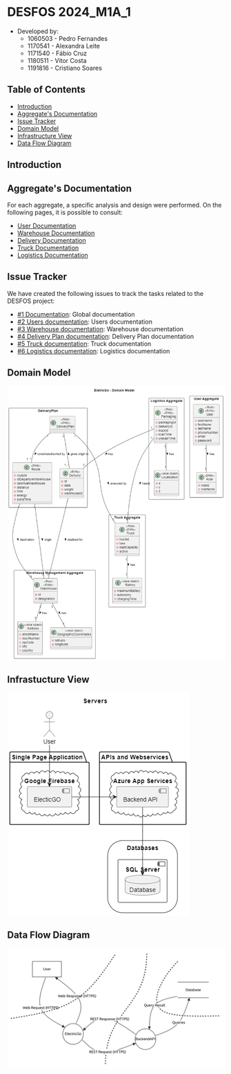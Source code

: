 # DESFOS 2024_M1A_1

- Developed by:
  - 1060503 - Pedro Fernandes
  - 1170541 - Alexandra Leite
  - 1171540 - Fábio Cruz
  - 1180511 - Vitor Costa
  - 1191816 - Cristiano Soares

## Table of Contents

- [Introduction](#introduction)
- [Aggregate's Documentation](#aggregate-documentatio)
- [Issue Tracker](#issue-tracker)
- [Domain Model](#domain-model)
- [Infrastructure View](#infrastructure-view)
- [Data Flow Diagram](#data-flow-diagram)

## Introduction

## Aggregate's Documentation

For each aggregate, a specific analysis and design were performed. On the following pages, it is possible to consult:

- [User Documentation](user/README_User.md)
- [Warehouse Documentation](warehouse/README_Warehouse.md)
- [Delivery Documentation](delivery/README_Delivery.md)
- [Truck Documentation](truck/README_Truck.md)
- [Logistics Documentation](logistics/README_Logistics.md)

## Issue Tracker

We have created the following issues to track the tasks related to the DESFOS project:

- [#1 Documentation](https://github.com/pedrofern/desofs2024_M1A_1/issues/1): Global documentation
- [#2 Users documentation](https://github.com/pedrofern/desofs2024_M1A_1/issues/2): Users documentation
- [#3 Warehouse documentation](https://github.com/pedrofern/desofs2024_M1A_1/issues/3): Warehouse documentation
- [#4 Delivery Plan documentation](https://github.com/pedrofern/desofs2024_M1A_1/issues/4): Delivery Plan documentation
- [#5 Truck documentation](https://github.com/pedrofern/desofs2024_M1A_1/issues/5): Truck documentation
- [#6 Logistics documentation](https://github.com/pedrofern/desofs2024_M1A_1/issues/6): Logistics documentation

## Domain Model

![Domain Model](diagrams/domainModel.png)

## Infrastucture View

![Servers](diagrams/servers.png)

## Data Flow Diagram

![Data Flow Diagram](diagrams/dfd.png)

